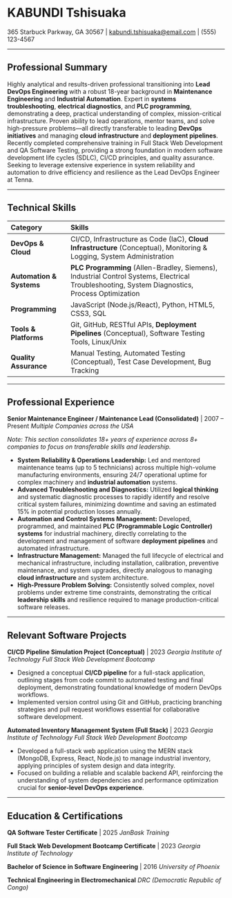 # KABUNDI Tshisuaka
365 Starbuck Parkway, GA 30567 | kabundi.tshisuaka@email.com | (555) 123-4567

---

## Professional Summary

Highly analytical and results-driven professional transitioning into **Lead DevOps Engineering** with a robust 18-year background in **Maintenance Engineering** and **Industrial Automation**. Expert in **systems troubleshooting**, **electrical diagnostics**, and **PLC programming**, demonstrating a deep, practical understanding of complex, mission-critical infrastructure. Proven ability to lead operations, mentor teams, and solve high-pressure problems—all directly transferable to leading **DevOps initiatives** and managing **cloud infrastructure** and **deployment pipelines**. Recently completed comprehensive training in Full Stack Web Development and QA Software Testing, providing a strong foundation in modern software development life cycles (SDLC), CI/CD principles, and quality assurance. Seeking to leverage extensive experience in system reliability and automation to drive efficiency and resilience as the Lead DevOps Engineer at Tenna.

---

## Technical Skills

| Category | Skills |
| :--- | :--- |
| **DevOps & Cloud** | CI/CD, Infrastructure as Code (IaC), **Cloud Infrastructure** (Conceptual), Monitoring & Logging, System Administration |
| **Automation & Systems** | **PLC Programming** (Allen-Bradley, Siemens), Industrial Control Systems, Electrical Troubleshooting, System Diagnostics, Process Optimization |
| **Programming** | JavaScript (Node.js/React), Python, HTML5, CSS3, SQL |
| **Tools & Platforms** | Git, GitHub, RESTful APIs, **Deployment Pipelines** (Conceptual), Software Testing Tools, Linux/Unix |
| **Quality Assurance** | Manual Testing, Automated Testing (Conceptual), Test Case Development, Bug Tracking |

---

## Professional Experience

**Senior Maintenance Engineer / Maintenance Lead (Consolidated)** | 2007 – Present
*Multiple Companies across the USA*

*Note: This section consolidates 18+ years of experience across 8+ companies to focus on transferable skills and leadership.*

*   **System Reliability & Operations Leadership:** Led and mentored maintenance teams (up to 5 technicians) across multiple high-volume manufacturing environments, ensuring 24/7 operational uptime for complex machinery and **industrial automation** systems.
*   **Advanced Troubleshooting and Diagnostics:** Utilized **logical thinking** and systematic diagnostic processes to rapidly identify and resolve critical system failures, minimizing downtime and saving an estimated 15% in potential production losses annually.
*   **Automation and Control Systems Management:** Developed, programmed, and maintained **PLC (Programmable Logic Controller) systems** for industrial machinery, directly correlating to the development and management of software **deployment pipelines** and automated infrastructure.
*   **Infrastructure Management:** Managed the full lifecycle of electrical and mechanical infrastructure, including installation, calibration, preventive maintenance, and system upgrades, directly analogous to managing **cloud infrastructure** and system architecture.
*   **High-Pressure Problem Solving:** Consistently solved complex, novel problems under extreme time constraints, demonstrating the critical **leadership skills** and resilience required to manage production-critical software releases.

---

## Relevant Software Projects

**CI/CD Pipeline Simulation Project (Conceptual)** | 2023
*Georgia Institute of Technology Full Stack Web Development Bootcamp*

*   Designed a conceptual **CI/CD pipeline** for a full-stack application, outlining stages from code commit to automated testing and final deployment, demonstrating foundational knowledge of modern DevOps workflows.
*   Implemented version control using Git and GitHub, practicing branching strategies and pull request workflows essential for collaborative software development.

**Automated Inventory Management System (Full Stack)** | 2023
*Georgia Institute of Technology Full Stack Web Development Bootcamp*

*   Developed a full-stack web application using the MERN stack (MongoDB, Express, React, Node.js) to manage industrial inventory, applying principles of system design and data integrity.
*   Focused on building a reliable and scalable backend API, reinforcing the understanding of system dependencies and performance optimization crucial for **senior-level DevOps experience**.

---

## Education & Certifications

**QA Software Tester Certificate** | 2025
*JanBask Training*

**Full Stack Web Development Bootcamp Certificate** | 2023
*Georgia Institute of Technology*

**Bachelor of Science in Software Engineering** | 2016
*University of Phoenix*

**Technical Engineering in Electromechanical**
*DRC (Democratic Republic of Congo)*